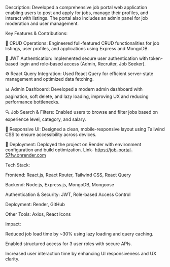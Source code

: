 Description:
Developed a comprehensive job portal web application enabling users to post and apply for jobs, manage their profiles, and interact with listings. The portal also includes an admin panel for job moderation and user management.

Key Features & Contributions:

🔧 CRUD Operations: Engineered full-featured CRUD functionalities for job listings, user profiles, and applications using Express and MongoDB.

🔐 JWT Authentication: Implemented secure user authentication with token-based login and role-based access (Admin, Recruiter, Job Seeker).

⚙️ React Query Integration: Used React Query for efficient server-state management and optimized data fetching.

📊 Admin Dashboard: Developed a modern admin dashboard with pagination, soft delete, and lazy loading, improving UX and reducing performance bottlenecks.

🔍 Job Search & Filters: Enabled users to browse and filter jobs based on experience level, category, and salary.

🎨 Responsive UI: Designed a clean, mobile-responsive layout using Tailwind CSS to ensure accessibility across devices.

🚀 Deployment: Deployed the project on Render with environment configuration and build optimization.        Link- https://job-portal-57fw.onrender.com


Tech Stack:

Frontend: React.js, React Router, Tailwind CSS, React Query

Backend: Node.js, Express.js, MongoDB, Mongoose

Authentication & Security: JWT, Role-based Access Control

Deployment: Render, GitHub

Other Tools: Axios, React Icons


Impact:

Reduced job load time by ~30% using lazy loading and query caching.

Enabled structured access for 3 user roles with secure APIs.

Increased user interaction time by enhancing UI responsiveness and UX clarity.

